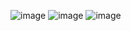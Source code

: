 ![image](https://github.com/user-attachments/assets/5265ea19-4042-4791-8e58-33555825d6f2)
![image](https://github.com/user-attachments/assets/b1f28bfd-d571-4c52-89b8-a9f9d504fe93)
![image](https://github.com/user-attachments/assets/c4cc265f-d768-4be1-9f90-b4b17345c482)


